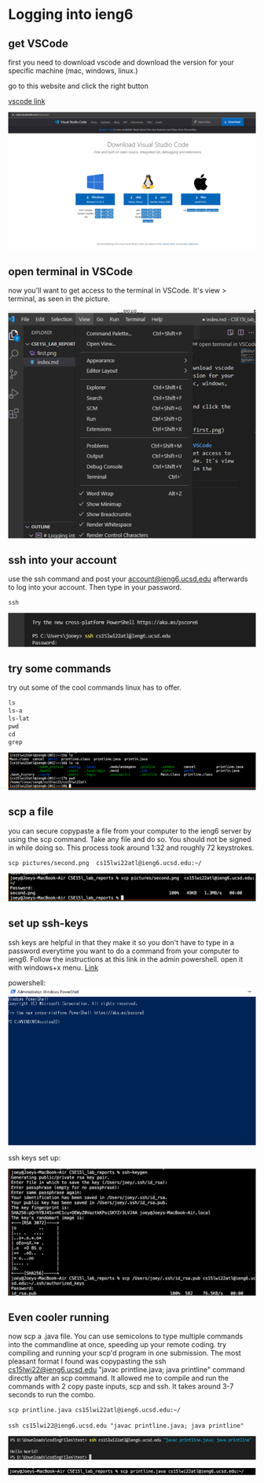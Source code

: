 # Logging into ieng6
## get VSCode
first you need to download vscode and download the version for your specific machine (mac, windows, linux.)

go to this website and click the right button

[vscode link](https://code.visualstudio.com/download)

![Image](pictures/first.png)

## open terminal in VSCode
now you'll want to get access to the terminal in VSCode. It's view > terminal, as seen in the picture.

![Image](pictures/second.png)


## ssh into your account
use the ssh command and post your account@ieng6.ucsd.edu afterwards to log into your account. Then type in your password.

```
ssh

```

![Image](pictures/third.png)

## try some commands
try out some of the cool commands linux has to offer.

```
ls
ls-a
ls-lat
pwd
cd
grep

```

![Image](pictures/commands.png)

## scp a file
you can secure copypaste a file from your computer to the ieng6 server by using the scp command. Take any file and do so. You should not be signed in while doing so. This process took around 1:32 and roughly 72 keystrokes.
```
scp pictures/second.png  cs15lwi22atl@ieng6.ucsd.edu:~/

```

![Image](pictures/scp.png)

## set up ssh-keys
ssh keys are helpful in that they make it so you don't have to type in a password everytime you want to do a command from your computer to ieng6. Follow the instructions at this link in the admin powershell. open it with windows+x menu.
[Link](https://docs.microsoft.com/en-us/windows-server/administration/openssh/openssh_keymanagement#user-key-generation)

powershell:
![Image](pictures/fifth.png)

ssh keys set up:


![Image](pictures/fullKeys.png)




## Even cooler running
now scp a .java file. You can use semicolons to type multiple commands into the commandline at once, speeding up your remote coding. try compiling and running your scp'd program in one submission. The most pleasant format I found was copypasting the ssh cs15lwi22@ieng6.ucsd.edu "javac printline.java; java printline" command directly after an scp command. It allowed me to compile and run the commands with 2 copy paste inputs, scp and ssh. It takes around 3-7 seconds to run the combo. 

```
scp printline.java cs15lwi22atl@ieng6.ucsd.edu:~/

ssh cs15lwi22@ieng6.ucsd.edu "javac printline.java; java printline"

```

![Image](pictures/sixth.png)

![Image](pictures/scpImage.png)